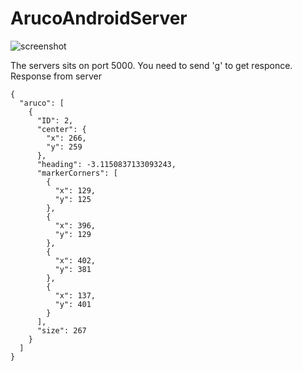 ArucoAndroidServer
==================

![screenshot](screenshot.jpg)

The servers sits on port 5000. You need to send 'g' to get responce.
Response from server
```
{
  "aruco": [
    {
      "ID": 2,
      "center": {
        "x": 266,
        "y": 259
      },
      "heading": -3.1150837133093243,
      "markerCorners": [
        {
          "x": 129,
          "y": 125
        },
        {
          "x": 396,
          "y": 129
        },
        {
          "x": 402,
          "y": 381
        },
        {
          "x": 137,
          "y": 401
        }
      ],
      "size": 267
    }
  ]
}
```